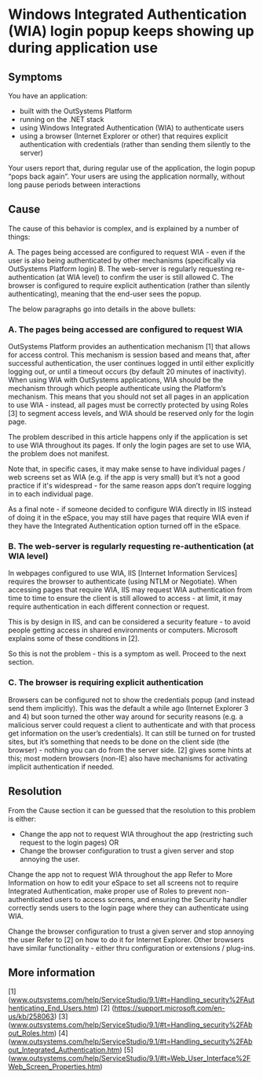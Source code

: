 # Windows Integrated Authentication (WIA) login popup keeps showing up during application use

## Symptoms  
You have an application:
- built with the OutSystems Platform
- running on the .NET stack
- using Windows Integrated Authentication (WIA) to authenticate users
- using a browser (Internet Explorer or other) that requires explicit authentication with credentials (rather than sending them silently to the server)

Your users report that, during regular use of the application, the login popup “pops back again”. Your users are using the application normally, without long pause periods between interactions

## Cause 
The cause of this behavior is complex, and is explained by a number of things:

A. The pages being accessed are configured to request WIA - even if the user is also being authenticated by other mechanisms (specifically via OutSystems Platform login)
B. The web-server is regularly requesting re-authentication (at WIA level) to confirm the user is still allowed
C. The browser is configured to require explicit authentication (rather than silently authenticating), meaning that the end-user sees the popup.

The below paragraphs go into details in the above bullets:

### A. The pages being accessed are configured to request WIA 
OutSystems Platform provides an authentication mechanism [1] that allows for access control. This mechanism is session based and means that, after successful authentication, the user continues logged in until either explicitly logging out, or until a timeout occurs (by default 20 minutes of inactivity).
When using WIA with OutSystems applications, WIA should be the mechanism through which people authenticate using the Platform’s mechanism. This means that you should not set all pages in an application to use WIA - instead, all pages must be correctly protected by using Roles [3] to segment access levels, and WIA should be reserved only for the login page.

The problem described in this article happens only if the application is set to use WIA throughout its pages. If only the login pages are set to use WIA, the problem does not manifest.

Note that, in specific cases, it may make sense to have individual pages / web screens set as WIA (e.g. if the app is very small) but it’s not a good practice if it's widespread - for the same reason apps don’t require logging in to each individual page.

As a final note - if someone decided to configure WIA directly in IIS instead of doing it in the eSpace, you may still have pages that require WIA even if they have the Integrated Authentication option turned off in the eSpace.

### B. The web-server is regularly requesting re-authentication (at WIA level) 
In webpages configured to use WIA, IIS [Internet Information Services] requires the browser to authenticate (using NTLM or Negotiate). When accessing pages that require WIA, IIS may request WIA authentication from time to time to ensure the client is still allowed to access - at limit, it may require authentication in each different connection or request.

This is by design in IIS, and can be considered a security feature - to avoid people getting access in shared environments or computers.
Microsoft explains some of these conditions in [2].

So this is not the problem - this is a symptom as well. Proceed to the next section.

### C. The browser is requiring explicit authentication 
Browsers can be configured not to show the credentials popup (and instead send them implicitly). This was the default a while ago (Internet Explorer 3 and 4) but soon turned the other way around for security reasons (e.g. a malicious server could request a client to authenticate and with that process get information on the user’s credentials). It can still be turned on for trusted sites, but it’s something that needs to be done on the client side (the browser) - nothing you can do from the server side. [2] gives some hints at this; most modern browsers (non-IE) also have mechanisms for activating implicit authentication if needed.

## Resolution 
From the Cause section it can be guessed that the resolution to this problem is either:
- Change the app not to request WIA throughout the app (restricting such request to the login pages)
OR
- Change the browser configuration to trust a given server and stop annoying the user.

Change the app not to request WIA throughout the app 
Refer to More Information on how to edit your eSpace to set all screens not to require Integrated Authentication, make proper use of Roles to prevent non-authenticated users to access screens, and ensuring the Security handler correctly sends users to the login page where they can authenticate using WIA.

Change the browser configuration to trust a given server and stop annoying the user 
Refer to [2] on how to do it for Internet Explorer. Other browsers have similar functionality - either thru configuration or extensions / plug-ins.

## More information 
[1] (www.outsystems.com/help/ServiceStudio/9.1/#t=Handling_security%2FAuthenticating_End_Users.htm)
[2] (https://support.microsoft.com/en-us/kb/258063)
[3] (www.outsystems.com/help/ServiceStudio/9.1/#t=Handling_security%2FAbout_Roles.htm)
[4] (www.outsystems.com/help/ServiceStudio/9.1/#t=Handling_security%2FAbout_Integrated_Authentication.htm)
[5] (www.outsystems.com/help/ServiceStudio/9.1/#t=Web_User_Interface%2FWeb_Screen_Properties.htm)
